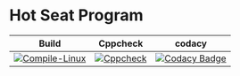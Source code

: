 # Hot Seat Program
|Build|Cppcheck|codacy|
|:--:|:--:|:--:|
|[![Compile-Linux](https://github.com/Chaitu2134/Embedded_C/actions/workflows/Compile.yml/badge.svg)](https://github.com/Chaitu2134/Embedded_C/actions/workflows/Compile.yml)|[![Cppcheck](https://github.com/Chaitu2134/Embedded_C/actions/workflows/CodeQuality.yml/badge.svg)](https://github.com/Chaitu2134/Embedded_C/actions/workflows/CodeQuality.yml)|[![Codacy Badge](https://app.codacy.com/project/badge/Grade/0ce07276ee1d456bb3c7744332e7cc85)](https://www.codacy.com/gh/Chaitu2134/Embedded_C/dashboard?utm_source=github.com&amp;utm_medium=referral&amp;utm_content=Chaitu2134/Embedded_C&amp;utm_campaign=Badge_Grade) 


